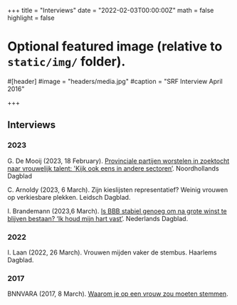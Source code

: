 +++
title = "Interviews"
date = "2022-02-03T00:00:00Z"
math = false
highlight = false

# Optional featured image (relative to `static/img/` folder).
#[header]
#image = "headers/media.jpg"
#caption = "SRF Interview April 2016"

+++

## Interviews

### 2023
G. De Mooij (2023, 18 February). [Provinciale partijen worstelen in zoektocht naar vrouwelijk talent: 'Kijk ook eens in andere sectoren’](https://www.noordhollandsdagblad.nl/cnt/dmf20230219_63357181). Noordhollands Dagblad

C. Arnoldy (2023, 6 March). Zijn kieslijsten representatief? Weinig vrouwen op verkiesbare plekken. Leidsch Dagblad. 

I. Brandemann (2023,6 March). [Is BBB stabiel genoeg om na grote winst te blijven bestaan? ‘Ik houd mijn hart vast’](https://www.nd.nl/nieuws/politiek/1165527/is-bbb-stabiel-genoeg-om-na-grote-winst-te-blijven-bestaan-ik-h#closemodal). Nederlands Dagblad. 


### 2022
I. Laan (2022, 26 March). Vrouwen mijden vaker de stembus. Haarlems Dagblad. 

### 2017
BNNVARA (2017, 8 March). [Waarom je op een vrouw zou moeten stemmen](https://www.bnnvara.nl/artikelen/vrouwen-stemmen-stem-op-een-vrouw-quotum-quota). 
